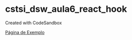 # cstsi_dsw_aula6_react_hook
Created with CodeSandbox

[Página de Exemplo](https://oepw0.csb.app/ "Exemplo")
